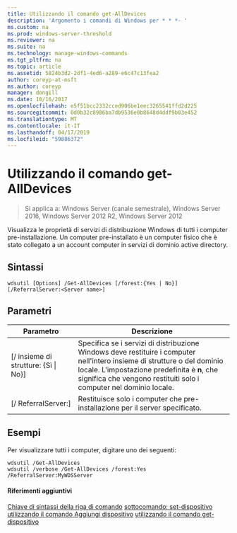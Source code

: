 ```yaml
---
title: Utilizzando il comando get-AllDevices
description: 'Argomento i comandi di Windows per * * *- '
ms.custom: na
ms.prod: windows-server-threshold
ms.reviewer: na
ms.suite: na
ms.technology: manage-windows-commands
ms.tgt_pltfrm: na
ms.topic: article
ms.assetid: 5824b3d2-2df1-4ed6-a289-e6c47c13fea2
author: coreyp-at-msft
ms.author: coreyp
manager: dongill
ms.date: 10/16/2017
ms.openlocfilehash: e5f51bcc2332cced906be1eec3265541ffd2d225
ms.sourcegitcommit: 0d0b32c8986ba7db9536e0b8648d4ddf9b03e452
ms.translationtype: MT
ms.contentlocale: it-IT
ms.lasthandoff: 04/17/2019
ms.locfileid: "59886372"
---
```

# <a name="using-the-get-alldevices-command"></a>Utilizzando il comando get-AllDevices

>Si applica a: Windows Server (canale semestrale), Windows Server 2016, Windows Server 2012 R2, Windows Server 2012

Visualizza le proprietà di servizi di distribuzione Windows di tutti i computer pre-installazione. Un computer pre-installato è un computer fisico che è stato collegato a un account computer in servizi di dominio active directory.
## <a name="syntax"></a>Sintassi
```
wdsutil [Options] /Get-AllDevices [/forest:{Yes | No}] [/ReferralServer:<Server name>]
```
## <a name="parameters"></a>Parametri
|Parametro|Descrizione|
|-------|--------|
|[/ insieme di strutture: {Sì &#124; No}]|Specifica se i servizi di distribuzione Windows deve restituire i computer nell'intero insieme di strutture o del dominio locale. L'impostazione predefinita è **n**, che significa che vengono restituiti solo i computer nel dominio locale.|
|[/ ReferralServer:<Server name>]|Restituisce solo i computer che pre-installazione per il server specificato.|
## <a name="BKMK_examples"></a>Esempi
Per visualizzare tutti i computer, digitare uno dei seguenti:
```
wdsutil /Get-AllDevices
wdsutil /verbose /Get-AllDevices /forest:Yes /ReferralServer:MyWDSServer
```
#### <a name="additional-references"></a>Riferimenti aggiuntivi
[Chiave di sintassi della riga di comando](command-line-syntax-key.md)
[sottocomando: set-dispositivo](subcommand-set-device.md)
[utilizzando il comando Aggiungi dispositivo](using-the-add-device-command.md)
[utilizzando il comando get-dispositivo](using-the-get-device-command.md)
